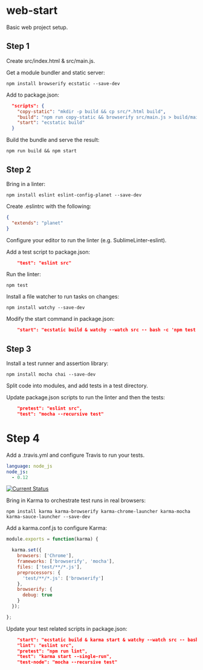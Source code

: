 # web-start

Basic web project setup.

## Step 1

Create src/index.html & src/main.js.

Get a module bundler and static server:

    npm install browserify ecstatic --save-dev

Add to package.json:

```json
  "scripts": {
    "copy-static": "mkdir -p build && cp src/*.html build",
    "build": "npm run copy-static && browserify src/main.js > build/main.js",
    "start": "ecstatic build"
  }
```

Build the bundle and serve the result:

    npm run build && npm start

## Step 2

Bring in a linter:

    npm install eslint eslint-config-planet --save-dev

Create .eslintrc with the following:

```json
{
  "extends": "planet"
}
```

Configure your editor to run the linter (e.g. SublimeLinter-eslint).

Add a test script to package.json:

```json
    "test": "eslint src"
```

Run the linter:

    npm test

Install a file watcher to run tasks on changes:

    npm install watchy --save-dev

Modify the start command in package.json:

```json
    "start": "ecstatic build & watchy --watch src -- bash -c 'npm test && npm run build'",
```

## Step 3

Install a test runner and assertion library:

    npm install mocha chai --save-dev

Split code into modules, and add tests in a test directory.

Update package.json scripts to run the linter and then the tests:

```json
    "pretest": "eslint src",
    "test": "mocha --recursive test"
```

# Step 4

Add a .travis.yml and configure Travis to run your tests.

```yml
language: node_js
node_js:
  - 0.12
```

[![Current Status](https://secure.travis-ci.org/tschaub/web-start.svg?branch=master)](https://travis-ci.org/tschaub/web-start)

Bring in Karma to orchestrate test runs in real browsers:

    npm install karma karma-browserify karma-chrome-launcher karma-mocha karma-sauce-launcher --save-dev

Add a karma.conf.js to configure Karma:
```js
module.exports = function(karma) {

  karma.set({
    browsers: ['Chrome'],
    frameworks: ['browserify', 'mocha'],
    files: ['test/**/*.js'],
    preprocessors: {
      'test/**/*.js': ['browserify']
    },
    browserify: {
      debug: true
    }
  });

};
```

Update your test related scripts in package.json:
```json
    "start": "ecstatic build & karma start & watchy --watch src -- bash -c 'npm run lint && npm run build'",
    "lint": "eslint src",
    "pretest": "npm run lint",
    "test": "karma start --single-run",
    "test-node": "mocha --recursive test"
```
